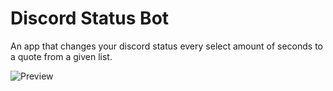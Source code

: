 # Discord Status Bot
An app that changes your discord status every select amount of seconds to a quote from a given list.

![Preview](https://ignuxas.com/pics/DiscordStatus.PNG)
